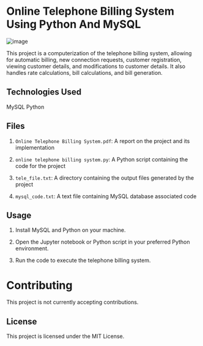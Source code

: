 # Online Telephone Billing System Using Python And MySQL


![image](https://user-images.githubusercontent.com/93007427/172018023-622f1633-cde5-41a3-872d-d385ee57eaf6.png)


This project is a computerization of the telephone billing system, allowing for automatic billing, new connection requests, customer registration, viewing customer details, and modifications to customer details. It also handles rate calculations, bill calculations, and bill generation.



## Technologies Used
MySQL
Python



## Files

1. `Online Telephone Billing System.pdf`: A report on the project and its implementation

2. `online telephone billing system.py`: A Python script containing the code for the project

3. `tele_file.txt`: A directory containing the output files generated by the project

4. `mysql_code.txt`: A text file containing MySQL database associated code



## Usage

1. Install MySQL and Python on your machine.

2. Open the Jupyter notebook or Python script in your preferred Python environment.

3. Run the code to execute the telephone billing system.



# Contributing
This project is not currently accepting contributions.



## License
This project is licensed under the MIT License.
